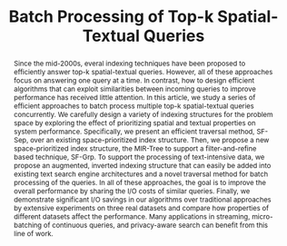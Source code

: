 ---
title: "Batch Processing of Top-k Spatial-Textual Queries"
authors:
- Farhana M. Choudhury
- J. Shane Culpepper
- admin
- Timos Sellis

publication_types: ["1"]
publication: In *Transactions on Spatial Algorithms and Systems (TSAS)*
publication_short: In *TSAS (2018)*
publishDate: "2018-05-19"

abstract: Since the mid-2000s, everal indexing techniques have been proposed to efficiently answer top-k spatial-textual queries. However, all of these approaches focus on answering one query at a time. In contrast, how to design efficient algorithms that can exploit similarities between incoming queries to improve performance has received little attention. In this article, we study a series of efficient approaches to batch process multiple top-k spatial-textual queries concurrently. We carefully design a variety of indexing structures for the problem space by exploring the effect of prioritizing spatial and textual properties on system performance. Specifically, we present an efficient traversal method, SF-Sep, over an existing space-prioritized index structure. Then, we propose a new space-prioritized index structure, the MIR-Tree to support a filter-and-refine based technique, SF-Grp. To support the processing of text-intensive data, we propose an augmented, inverted indexing structure that can easily be added into existing text search engine architectures and a novel traversal method for batch processing of the queries. In all of these approaches, the goal is to improve the overall performance by sharing the I/O costs of similar queries. Finally, we demonstrate significant I/O savings in our algorithms over traditional approaches by extensive experiments on three real datasets and compare how properties of different datasets affect the performance. Many applications in streaming, micro-batching of continuous queries, and privacy-aware search can benefit from this line of work.


#tags:
#- Source Themes
featured: true

links:
url_pdf: https://dl.acm.org/citation.cfm?id=3196155

---